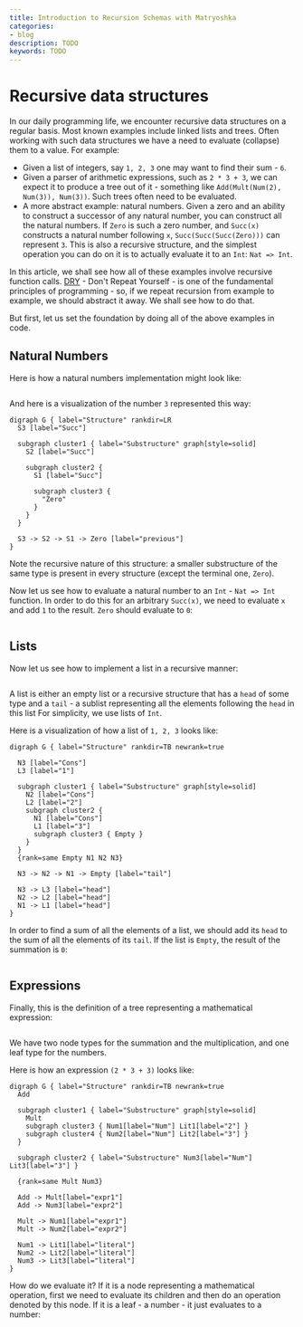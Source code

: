 ```yaml
---
title: Introduction to Recursion Schemas with Matryoshka
categories:
- blog
description: TODO
keywords: TODO
---
```

# Recursive data structures
In our daily programming life, we encounter recursive data structures on a regular basis. Most known examples include linked lists and trees. Often working with such data structures we have a need to evaluate (collapse) them to a value. For example: 

- Given a list of integers, say `1, 2, 3` one may want to find their sum - `6`.
- Given a parser of arithmetic expressions, such as `2 * 3 + 3`, we can expect it to produce a tree out of it - something like `Add(Mult(Num(2), Num(3)), Num(3))`. Such trees often need to be evaluated.
- A more abstract example: natural numbers. Given a zero and an ability to construct a successor of any natural number, you can construct all the natural numbers. If `Zero` is such a zero number, and `Succ(x)` constructs a natural number following `x`, `Succ(Succ(Succ(Zero)))` can represent `3`. This is also a recursive structure, and the simplest operation you can do on it is to actually evaluate it to an `Int`: `Nat => Int`.

In this article, we shall see how all of these examples involve recursive function calls. [DRY](TODO) - Don't Repeat Yourself - is one of the fundamental principles of programming - so, if we repeat recursion from example to example, we should abstract it away. We shall see how to do that.

But first, let us set the foundation by doing all of the above examples in code.

## Natural Numbers
Here is how a natural numbers implementation might look like:

```{.scala include="code/matryoshka-intro/src/main/scala/matryoshkaintro/C1NonDry.scala" snippet="NatDef"}
```

And here is a visualization of the number `3` represented this way:

```{.graphviz width=100%}
digraph G { label="Structure" rankdir=LR
  S3 [label="Succ"]

  subgraph cluster1 { label="Substructure" graph[style=solid]
    S2 [label="Succ"]

    subgraph cluster2 {
      S1 [label="Succ"]
      
      subgraph cluster3 {
        "Zero"
      }
    }
  }

  S3 -> S2 -> S1 -> Zero [label="previous"]
} 
```

Note the recursive nature of this structure: a smaller substructure of the same type is present in every structure (except the terminal one, `Zero`).

Now let us see how to evaluate a natural number to an `Int` - `Nat => Int` function. In order to do this for an arbitrary `Succ(x)`, we need to evaluate `x` and add `1` to the result. `Zero` should evaluate to `0`:

```{.scala include="code/matryoshka-intro/src/main/scala/matryoshkaintro/C1NonDry.scala" snippet="NatEx"}
```

## Lists
Now let us see how to implement a list in a recursive manner:

```{.scala include="code/matryoshka-intro/src/main/scala/matryoshkaintro/C1NonDry.scala" snippet="ListDef"}
```

A list is either an empty list or a recursive structure that has a `head` of some type and a `tail` - a sublist representing all the elements following the `head` in this list For simplicity, we use lists of `Int`.

Here is a visualization of how a list of `1, 2, 3` looks like:

```graphviz
digraph G { label="Structure" rankdir=TB newrank=true

  N3 [label="Cons"]
  L3 [label="1"]

  subgraph cluster1 { label="Substructure" graph[style=solid]
    N2 [label="Cons"]
    L2 [label="2"]
    subgraph cluster2 {
      N1 [label="Cons"]
      L1 [label="3"]
      subgraph cluster3 { Empty }
    }
  }
  {rank=same Empty N1 N2 N3}

  N3 -> N2 -> N1 -> Empty [label="tail"]

  N3 -> L3 [label="head"]
  N2 -> L2 [label="head"]
  N1 -> L1 [label="head"]
} 
```

In order to find a sum of all the elements of a list, we should add its `head` to the sum of all the elements of its `tail`. If the list is `Empty`, the result of the summation is `0`:

```{.scala include="code/matryoshka-intro/src/main/scala/matryoshkaintro/C1NonDry.scala" snippet="ListEx"}
```

## Expressions
Finally, this is the definition of a tree representing a mathematical expression:

```{.scala include="code/matryoshka-intro/src/main/scala/matryoshkaintro/C1NonDry.scala" snippet="ExprDef"}
```

We have two node types for the summation and the multiplication, and one leaf type for the numbers.

Here is how an expression `(2 * 3 + 3)` looks like:

```graphviz
digraph G { label="Structure" rankdir=TB newrank=true
  Add

  subgraph cluster1 { label="Substructure" graph[style=solid]
    Mult
    subgraph cluster3 { Num1[label="Num"] Lit1[label="2"] }
    subgraph cluster4 { Num2[label="Num"] Lit2[label="3"] } 
  }

  subgraph cluster2 { label="Substructure" Num3[label="Num"] Lit3[label="3"] }

  {rank=same Mult Num3}

  Add -> Mult[label="expr1"]
  Add -> Num3[label="expr2"]

  Mult -> Num1[label="expr1"]
  Mult -> Num2[label="expr2"]

  Num1 -> Lit1[label="literal"]
  Num2 -> Lit2[label="literal"]
  Num3 -> Lit3[label="literal"]
}
```

How do we evaluate it? If it is a node representing a mathematical operation, first we need to evaluate its children and then do an operation denoted by this node. If it is a leaf - a number - it just evaluates to a number:

```{.scala include="code/matryoshka-intro/src/main/scala/matryoshkaintro/C1NonDry.scala" snippet="ExprEx"}
```